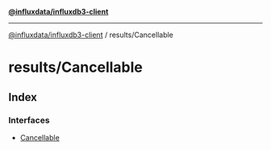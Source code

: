 [**@influxdata/influxdb3-client**](../../index.md)

***

[@influxdata/influxdb3-client](../../modules.md) / results/Cancellable

# results/Cancellable

## Index

### Interfaces

- [Cancellable](interfaces/Cancellable.md)

